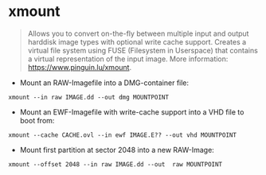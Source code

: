 # xmount

> Allows you to convert on-the-fly between multiple input and output harddisk image types with optional write cache support.
> Creates a virtual file system using FUSE (Filesystem in Userspace) that contains a virtual representation of the input image.
> More information: <https://www.pinguin.lu/xmount>.

- Mount an RAW-Imagefile into a DMG-container file:

`xmount --in raw IMAGE.dd --out dmg MOUNTPOINT`

- Mount an EWF-Imagefile with write-cache support into a VHD file to boot from:

`xmount --cache CACHE.ovl --in ewf IMAGE.E?? --out vhd MOUNTPOINT`

- Mount first partition at sector 2048 into a new RAW-Image:

`xmount --offset 2048 --in raw IMAGE.dd --out  raw MOUNTPOINT`
